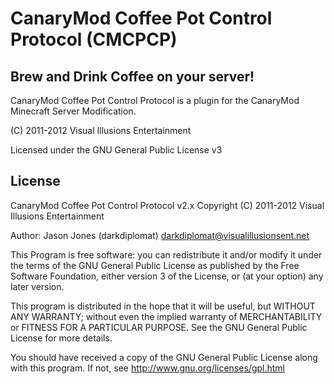 CanaryMod Coffee Pot Control Protocol (CMCPCP)
====================

Brew and Drink Coffee on your server!
---------

CanaryMod Coffee Pot Control Protocol is a plugin for the CanaryMod Minecraft Server Modification.

(C) 2011-2012 Visual Illusions Entertainment

Licensed under the GNU General Public License v3

License
---------
CanaryMod Coffee Pot Control Protocol v2.x
Copyright (C) 2011-2012 Visual Illusions Entertainment

Author: Jason Jones (darkdiplomat) <darkdiplomat@visualillusionsent.net>

This Program is free software: you can redistribute it and/or modify
it under the terms of the GNU General Public License as published by
the Free Software Foundation, either version 3 of the License, or
(at your option) any later version.

This program is distributed in the hope that it will be useful,
but WITHOUT ANY WARRANTY; without even the implied warranty of
MERCHANTABILITY or FITNESS FOR A PARTICULAR PURPOSE.  See the
GNU General Public License for more details.

You should have received a copy of the GNU General Public License
along with this program.  If not, see http://www.gnu.org/licenses/gpl.html
